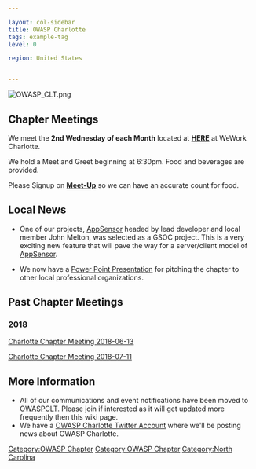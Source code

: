 ```yaml
---

layout: col-sidebar
title: OWASP Charlotte
tags: example-tag
level: 0

region: United States


---
```

![OWASP_CLT.png](OWASP_CLT.png "OWASP_CLT.png")

## Chapter Meetings

We meet the **2nd Wednesday of each Month** located at
[**HERE**](https://goo.gl/maps/FsG3To1ioUC2) at WeWork Charlotte.

We hold a Meet and Greet beginning at 6:30pm. Food and beverages are
provided.

Please Signup on [**Meet-Up**](https://www.meetup.com/owaspCLT) so we
can have an accurate count for food.

## Local News

  - One of our projects,
    [AppSensor](https://www.owasp.org/index.php/OWASP_AppSensor_Project)
    headed by lead developer and local member John Melton, was selected
    as a GSOC project. This is a very exciting new feature that will
    pave the way for a server/client model of
    [AppSensor](https://www.owasp.org/index.php/OWASP_AppSensor_Project).

<!-- end list -->

  - We now have a [Power Point
    Presentation](Media:Charlotte_OWASP_Presentation_Template.ppt "wikilink")
    for pitching the chapter to other local professional organizations.

## Past Chapter Meetings

### **2018**

[Charlotte Chapter Meeting
2018-06-13](Charlotte_Chapter_Meeting_2018-06-13 "wikilink")

[Charlotte Chapter Meeting
2018-07-11](Charlotte_Chapter_Meeting_2018-07-11 "wikilink")

## More Information

  - All of our communications and event notifications have been moved to
    [OWASPCLT](http://www.meetup.com/owaspCLT/). Please join if
    interested as it will get updated more frequently then this wiki
    page.
  - We have a [OWASP Charlotte Twitter
    Account](http://twitter.com/OWASPCharlotte) where we'll be posting
    news about OWASP Charlotte.

[Category:OWASP Chapter](Category:OWASP_Chapter "wikilink")
[Category:OWASP Chapter](Category:OWASP_Chapter "wikilink")
[Category:North Carolina](Category:North_Carolina "wikilink")
